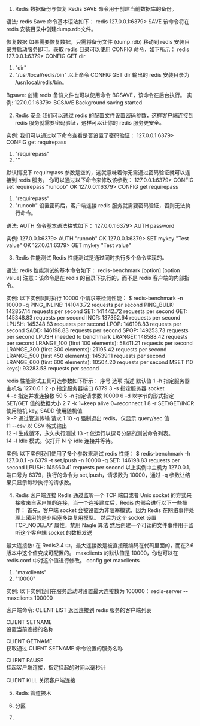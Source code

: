 1. Redis 数据备份与恢复
Redis SAVE 命令用于创建当前数据库的备份。


语法:
redis Save 命令基本语法如下：
redis 127.0.0.1:6379> SAVE 
该命令将在 redis 安装目录中创建dump.rdb文件。


恢复数据
如果需要恢复数据，只需将备份文件 (dump.rdb) 移动到 redis 安装目录并启动服务即可。获取 redis 目录可以使用 CONFIG 命令，如下所示：
redis 127.0.0.1:6379> CONFIG GET dir
1) "dir"
2) "/usr/local/redis/bin"
以上命令 CONFIG GET dir 输出的 redis 安装目录为 /usr/local/redis/bin。


Bgsave:
创建 redis 备份文件也可以使用命令 BGSAVE，该命令在后台执行。
实例:
127.0.0.1:6379> BGSAVE
Background saving started

2. Redis 安全
我们可以通过 redis 的配置文件设置密码参数，这样客户端连接到 redis 服务就需要密码验证，这样可以让你的 redis 服务更安全。


实例:
我们可以通过以下命令查看是否设置了密码验证：
127.0.0.1:6379> CONFIG get requirepass
1) "requirepass"
2) ""

默认情况下 requirepass 参数是空的，这就意味着你无需通过密码验证就可以连接到 redis 服务。
你可以通过以下命令来修改该参数：
127.0.0.1:6379> CONFIG set requirepass "runoob"
OK
127.0.0.1:6379> CONFIG get requirepass
1) "requirepass"
2) "runoob"
设置密码后，客户端连接 redis 服务就需要密码验证，否则无法执行命令。


语法:
AUTH 命令基本语法格式如下：
127.0.0.1:6379> AUTH password

实例:
127.0.0.1:6379> AUTH "runoob"
OK
127.0.0.1:6379> SET mykey "Test value"
OK
127.0.0.1:6379> GET mykey
"Test value"

3. Redis 性能测试
Redis 性能测试是通过同时执行多个命令实现的。


语法:
redis 性能测试的基本命令如下：
redis-benchmark [option] [option value]
注意：该命令是在 redis 的目录下执行的，而不是 redis 客户端的内部指令。


实例:
以下实例同时执行 10000 个请求来检测性能：
$ redis-benchmark -n 10000  -q
PING_INLINE: 141043.72 requests per second
PING_BULK: 142857.14 requests per second
SET: 141442.72 requests per second
GET: 145348.83 requests per second
INCR: 137362.64 requests per second
LPUSH: 145348.83 requests per second
LPOP: 146198.83 requests per second
SADD: 146198.83 requests per second
SPOP: 149253.73 requests per second
LPUSH (needed to benchmark LRANGE): 148588.42 requests per second
LRANGE_100 (first 100 elements): 58411.21 requests per second
LRANGE_300 (first 300 elements): 21195.42 requests per second
LRANGE_500 (first 450 elements): 14539.11 requests per second
LRANGE_600 (first 600 elements): 10504.20 requests per second
MSET (10 keys): 93283.58 requests per second


redis 性能测试工具可选参数如下所示：
序号	选项	描述	默认值
1	-h	指定服务器主机名	127.0.0.1
2	-p	指定服务器端口	6379
3	-s	指定服务器 socket	
4	-c	指定并发连接数	50
5	-n	指定请求数	10000
6	-d	以字节的形式指定 SET/GET 值的数据大小	2
7	-k	1=keep alive 0=reconnect	1
8	-r	SET/GET/INCR 使用随机 key, SADD 使用随机值	
9	-P	通过管道传输 <numreq> 请求	1
10	-q	强制退出 redis。仅显示 query/sec 值	
11	--csv	以 CSV 格式输出	
12	-l	生成循环，永久执行测试	
13	-t	仅运行以逗号分隔的测试命令列表。	
14	-I	Idle 模式。仅打开 N 个 idle 连接并等待。	


实例:
以下实例我们使用了多个参数来测试 redis 性能：
$ redis-benchmark -h 127.0.0.1 -p 6379 -t set,lpush -n 10000 -q
SET: 146198.83 requests per second
LPUSH: 145560.41 requests per second
以上实例中主机为 127.0.0.1，端口号为 6379，执行的命令为 set,lpush，请求数为 10000，通过 -q 参数让结果只显示每秒执行的请求数。

4. Redis 客户端连接
Redis 通过监听一个 TCP 端口或者 Unix socket 的方式来接收来自客户端的连接，当一个连接建立后，Redis 内部会进行以下一些操作：
首先，客户端 socket 会被设置为非阻塞模式，因为 Redis 在网络事件处理上采用的是非阻塞多路复用模型。
然后为这个 socket 设置 TCP_NODELAY 属性，禁用 Nagle 算法
然后创建一个可读的文件事件用于监听这个客户端 socket 的数据发送


最大连接数:
在 Redis2.4 中，最大连接数是被直接硬编码在代码里面的，而在2.6版本中这个值变成可配置的。
maxclients 的默认值是 10000，你也可以在 redis.conf 中对这个值进行修改。
config get maxclients
1) "maxclients"
2) "10000"


实例:
以下实例我们在服务启动时设置最大连接数为 100000：
redis-server --maxclients 100000


客户端命令:
CLIENT LIST	
返回连接到 redis 服务的客户端列表

CLIENT SETNAME	
设置当前连接的名称

CLIENT GETNAME	
获取通过 CLIENT SETNAME 命令设置的服务名称

CLIENT PAUSE	
挂起客户端连接，指定挂起的时间以毫秒计

CLIENT KILL	
关闭客户端连接

5. Redis 管道技术

6. 分区

7. 



